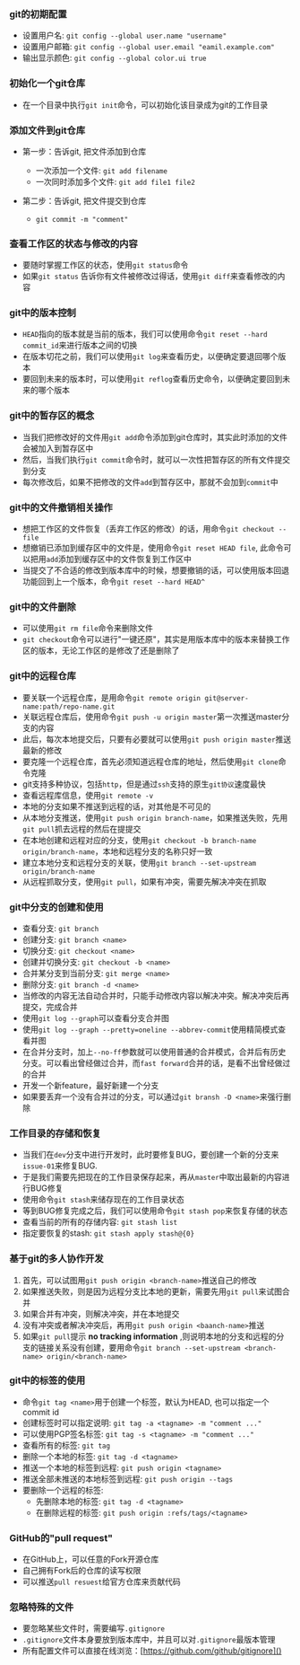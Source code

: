### git的初期配置
+ 设置用户名: `git config --global user.name "username"`
+ 设置用户邮箱: `git config --global user.email "eamil.example.com"`
+ 输出显示颜色: `git config --global color.ui true`

### 初始化一个git仓库
+ 在一个目录中执行`git init`命令，可以初始化该目录成为git的工作目录

### 添加文件到git仓库
+ 第一步：告诉git, 把文件添加到仓库
	* 一次添加一个文件: `git add filename`
	* 一次同时添加多个文件: `git add file1 file2`

+ 第二步：告诉git, 把文件提交到仓库
	* `git commit -m "comment"`

### 查看工作区的状态与修改的内容
+ 要随时掌握工作区的状态，使用`git status`命令
+ 如果`git status` 告诉你有文件被修改过得话，使用`git diff`来查看修改的内容

### git中的版本控制
+ `HEAD`指向的版本就是当前的版本，我们可以使用命令`git reset --hard commit_id`来进行版本之间的切换
+ 在版本切花之前，我们可以使用`git log`来查看历史，以便确定要退回哪个版本
+ 要回到未来的版本时，可以使用`git reflog`查看历史命令，以便确定要回到未来的哪个版本

### git中的暂存区的概念
+ 当我们把修改好的文件用`git add`命令添加到git仓库时，其实此时添加的文件会被加入到暂存区中
+ 然后，当我们执行`git commit`命令时，就可以一次性把暂存区的所有文件提交到分支
+ 每次修改后，如果不把修改的文件`add`到暂存区中，那就不会加到`commit`中

### git中的文件撤销相关操作
+ 想把工作区的文件恢复（丢弃工作区的修改）的话，用命令`git checkout -- file`
+ 想撤销已添加到缓存区中的文件是，使用命令`git reset HEAD file`, 此命令可以把用`add`添加到缓存区中的文件恢复到工作区中
+ 当提交了不合适的修改到版本库中的时候，想要撤销的话，可以使用版本回退功能回到上一个版本，命令`git reset --hard HEAD^`

### git中的文件删除
+ 可以使用`git rm file`命令来删除文件
+ `git checkout`命令可以进行"一键还原"，其实是用版本库中的版本来替换工作区的版本，无论工作区的是修改了还是删除了

### git中的远程仓库
+ 要关联一个远程仓库，是用命令`git remote origin git@server-name:path/repo-name.git`
+ 关联远程仓库后，使用命令`git push -u origin master`第一次推送master分支的内容
+ 此后，每次本地提交后，只要有必要就可以使用`git push origin master`推送最新的修改
+ 要克隆一个远程仓库，首先必须知道远程仓库的地址，然后使用`git clone`命令克隆
+ git支持多种协议，包括`http`，但是通过`ssh`支持的原生`git协议`速度最快
+ 查看远程库信息，使用`git remote -v`
+ 本地的分支如果不推送到远程的话，对其他是不可见的
+ 从本地分支推送，使用`git push origin branch-name`，如果推送失败，先用`git pull`抓去远程的然后在提提交
+ 在本地创建和远程对应的分支，使用`git checkout -b branch-name origin/branch-name`，本地和远程分支的名称只好一致
+ 建立本地分支和远程分支的关联，使用`git branch --set-upstream origin/branch-name`
+ 从远程抓取分支，使用`git pull`，如果有冲突，需要先解决冲突在抓取

### git中分支的创建和使用
+ 查看分支: `git branch`
+ 创建分支: `git branch <name>`
+ 切换分支: `git checkout <name>`
+ 创建并切换分支: `git checkout -b <name>`
+ 合并某分支到当前分支: `git merge <name>`
+ 删除分支: `git branch -d <name>`
+ 当修改的内容无法自动合并时，只能手动修改内容以解决冲突。解决冲突后再提交，完成合并
+ 使用`git log --graph`可以查看分支合并图
+ 使用`git log --graph --pretty=oneline --abbrev-commit`使用精简模式查看并图
+ 在合并分支时，加上`--no-ff`参数就可以使用普通的合并模式，合并后有历史分支。可以看出曾经做过合并，而`fast forward`合并的话，是看不出曾经做过的合并
+ 开发一个新feature，最好新建一个分支
+ 如果要丢弃一个没有合并过的分支，可以通过`git bransh -D <name>`来强行删除

### 工作目录的存储和恢复
+ 当我们在`dev`分支中进行开发时，此时要修复BUG，要创建一个新的分支来`issue-01`来修复BUG.
+ 于是我们需要先把现在的工作目录保存起来，再从`master`中取出最新的内容进行BUG修复
+ 使用命令`git stash`来储存现在的工作目录状态
+ 等到BUG修复完成之后，我们可以使用命令`git stash pop`来恢复存储的状态
+ 查看当前的所有的存储内容: `git stash list` 
+ 指定要恢复的stash: `git stash apply stash@{0}`

### 基于git的多人协作开发
1. 首先，可以试图用`git push origin <branch-name>`推送自己的修改
2. 如果推送失败，则是因为远程分支比本地的更新，需要先用`git pull`来试图合并
3. 如果合并有冲突，则解决冲突，并在本地提交
4. 没有冲突或者解决冲突后，再用`git push origin <baanch-name>`推送
5. 如果`git pull`提示 **no tracking information** ,则说明本地的分支和远程的分支的链接关系没有创建，要用命令`git branch --set-upstream <branch-name> origin/<branch-name>`

### git中的标签的使用
+ 命令`git tag <name>`用于创建一个标签，默认为HEAD, 也可以指定一个commit id
+ 创建标签时可以指定说明: `git tag -a <tagname> -m "comment ..."` 
+ 可以使用PGP签名标签: `git tag -s <tagname> -m "comment ..."`
+ 查看所有的标签: `git tag`
+ 删除一个本地的标签: `git tag -d <tagname>`
+ 推送一个本地的标签到远程: `git push origin <tagname>`
+ 推送全部未推送的本地标签到远程: `git push origin --tags`
+ 要删除一个远程的标签: 
	* 先删除本地的标签: `git tag -d <tagname>`
	* 在删除远程的标签: `git push origin :refs/tags/<tagname>`

### GitHub的"pull request"
+ 在GitHub上，可以任意的Fork开源仓库
+ 自己拥有Fork后的仓库的读写权限
+ 可以推送`pull resuest`给官方仓库来贡献代码

### 忽略特殊的文件
+ 要忽略某些文件时，需要编写`.gitignore`
+ `.gitignore`文件本身要放到版本库中，并且可以对`.gitignore`最版本管理
+ 所有配置文件可以直接在线浏览：[https://github.com/github/gitignore]()

